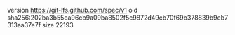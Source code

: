 version https://git-lfs.github.com/spec/v1
oid sha256:202ba3b55ea96cb9a09ba8502f5c9872d49cb70f69b378839b9eb7313aa37e7f
size 22193
